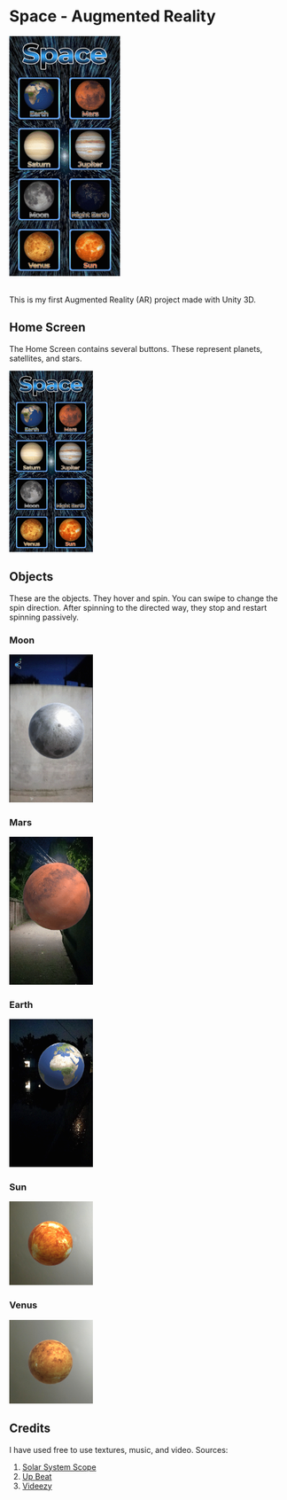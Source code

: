 # Space - Augmented Reality

<div align="left">
  <img src="GitHub/Space.gif" alt="Space Video" width="200" />
  <br>
</div>

<br/>

This is my first Augmented Reality (AR) project made with Unity 3D.


## Home Screen
The Home Screen contains several buttons. These represent planets, satellites, and stars.

<div align="left">
  <img src="GitHub/HomeScreen.gif" alt="HomeScreen" width="30%" />
  <br>
</div>

## Objects
These are the objects. They hover and spin. You can swipe to change the spin direction. 
After spinning to the directed way, they stop and restart spinning passively. 

### Moon
<div align="left">
  <img src="GitHub/Moon.gif" alt="Moon" width="30%" />
  <br>
</div>

### Mars
<div align="left">
  <img src="GitHub/Mars.gif" alt="Mars" width="30%" />
  <br>
</div>

### Earth
<div align="left">
  <img src="GitHub/Earth.gif" alt="Earth" width="30%" />
  <br>
</div>

### Sun
<div align="left">
  <img src="GitHub/Sun.jpg" alt="Sun" width="30%" />
  <br>
</div>

### Venus
<div align="left">
  <img src="GitHub/Venus.jpg" alt="Venus" width="30%" />
  <br>
</div>


## Credits
I have used free to use textures, music, and video. Sources:
1. <a href="https://www.solarsystemscope.com/textures/">Solar System Scope</a> <br>
2. <a href="https://uppbeat.io/">Up Beat</a> <br>
3. <a href="https://www.videezy.com/">Videezy</a> <br>
